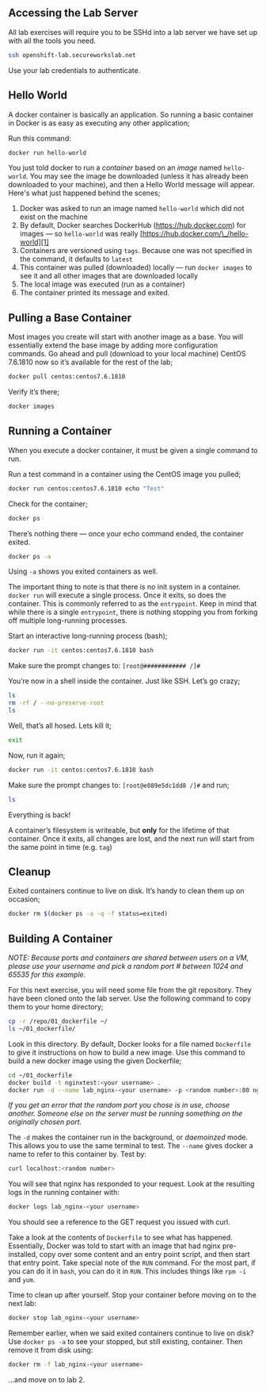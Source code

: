 ## Accessing the Lab Server

All lab exercises will require you to be SSHd into a lab server we have set up with all the tools you need.

```bash
ssh openshift-lab.secureworkslab.net
```

Use your lab credentials to authenticate.

## Hello World

A docker container is basically an application. So running a basic container in Docker is as easy as executing any other application;

Run this command:

```bash
docker run hello-world
```

You just told docker to run a _container_ based on an _image_ named `hello-world`. You may see the image be downloaded (unless it has already been downloaded to your machine), and then a Hello World message will appear. Here's what just happened behind the scenes;

1. Docker was asked to run an image named `hello-world` which did not exist on the machine
2. By default, Docker searches DockerHub (https://hub.docker.com) for images — so `hello-world` was really [https://hub.docker.com/\_/hello-world][1]
3. Containers are versioned using `tags`. Because one was not specified in the command, it defaults to `latest`
4. This container was pulled (downloaded) locally — run `docker images` to see it and all other images that are downloaded locally
5. The local image was executed (run as a container)
6. The container printed its message and exited.

## Pulling a Base Container

Most images you create will start with another image as a base. You will essentially extend the base image by adding more configuration commands. Go ahead and pull (download to your local machine) CentOS 7.6.1810 now so it’s available for the rest of the lab;

```bash
docker pull centos:centos7.6.1810
```

Verify it’s there;

```bash
docker images
```

## Running a Container

When you execute a docker container, it must be given a single command to run.

Run a test command in a container using the CentOS image you pulled;

```bash
docker run centos:centos7.6.1810 echo "Test"
```

Check for the container;

```bash
docker ps
```

There’s nothing there — once your echo command ended, the container exited.

```bash
docker ps -a
```

Using `-a` shows you exited containers as well.

The important thing to note is that there is no init system in a container. `docker run` will execute a single process. Once it exits, so does the container. This is commonly referred to as the `entrypoint`. Keep in mind that while there is a single `entrypoint`, there is nothing stopping you from forking off multiple long-running processes.

Start an interactive long-running process (bash);

```bash
docker run -it centos:centos7.6.1810 bash
```

Make sure the prompt changes to: `[root@############ /]#`

You’re now in a shell inside the container. Just like SSH. Let’s go crazy;

```bash
ls
rm -rf / --no-preserve-root
ls
```

Well, that’s all hosed. Lets kill it;

```bash
exit
```

Now, run it again;

```bash
docker run -it centos:centos7.6.1810 bash
```

Make sure the prompt changes to: `[root@e089e5dc1dd8 /]#` and run;

```bash
ls
```

Everything is back!

A container’s filesystem is writeable, but **only** for the lifetime of that container. Once it exits, all changes are lost, and the next run will start from the same point in time (e.g. `tag`)

## Cleanup

Exited containers continue to live on disk. It’s handy to clean them up on occasion;

```bash
docker rm $(docker ps -a -q -f status=exited)
```

## Building A Container

_NOTE: Because ports and containers are shared between users on a VM, please use your username and pick a random port # between 1024 and 65535 for this example._

For this next exercise, you will need some file from the git repository. They have been cloned onto the lab server. Use the following command to copy them to your home directory;

```bash
cp -r /repo/01_dockerfile ~/
ls ~/01_dockerfile/
```

Look in this directory. By default, Docker looks for a file named `Dockerfile` to give it instructions on how to build a new image. Use this command to build a new docker image using the given Dockerfile;

```bash
cd ~/01_dockerfile
docker build -t nginxtest:<your username> .
docker run -d --name lab_nginx-<your username> -p <random number>:80 nginxtest:<your username>
```

_If you get an error that the random port you chose is in use, choose another. Someone else on the server must be running something on the originally chosen port._

The `-d` makes the container run in the background, or _daemoinzed_ mode. This allows you to use the same terminal to test. The `--name` gives docker a name to refer to this container by. Test by:

```bash
curl localhost:<random number>
```

You will see that nginx has responded to your request. Look at the resulting logs in the running container with:

```bash
docker logs lab_nginx-<your username>
```

You should see a reference to the GET request you issued with curl.

Take a look at the contents of `Dockerfile` to see what has happened. Essentially, Docker was told to start with an image that had nginx pre-installed, copy over some content and an entry point script, and then start that entry point. Take special note of the `RUN` command. For the most part, if you can do it in `bash`, you can do it in `RUN`. This includes things like `rpm -i` and `yum`.

Time to clean up after yourself. Stop your container before moving on to the next lab:

```bash
docker stop lab_nginx-<your username>
```

Remember earlier, when we said exited containers continue to live on disk? Use `docker ps -a` to see your stopped, but still existing, container. Then remove it from disk using:

```bash
docker rm -f lab_nginx-<your username>
```

...and move on to lab 2.

[1]: https://hub.docker.com/_/hello-world
